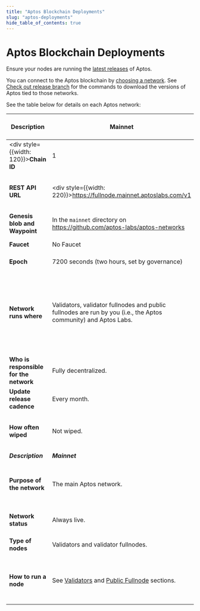 ```yaml
---
title: "Aptos Blockchain Deployments"
slug: "aptos-deployments"
hide_table_of_contents: true
---
```


# Aptos Blockchain Deployments

Ensure your nodes are running the [latest releases](../releases.md) of Aptos.

You can connect to the Aptos blockchain by [choosing a network](../guides/system-integrators-guide.md#choose-a-network). See [Check out release branch](../guides/getting-started.md#check-out-release-branch) for the commands to download the versions of Aptos tied to those networks.

See the table below for details on each Aptos network:

|Description | Mainnet | Devnet | Long-lived Testnet | Aptos Incentivized Testnet (AIT)|
|---|---|---|---|---|
|<div style={{width: 120}}>**Chain ID**</div>| 1 |[On Aptos Explorer **select Devnet from top right**](https://explorer.aptoslabs.com/?network=Devnet).| 2|  Available during AIT program.|
|**REST API URL**| <div style={{width: 220}}>https://fullnode.mainnet.aptoslabs.com/v1</div> |<div style={{width: 220}}>https://fullnode.devnet.aptoslabs.com/v1</div> | <div style={{width: 220}}>https://fullnode.testnet.aptoslabs.com/v1</div> | <div style={{width: 110}}>Available during AIT program. </div>|
|**Genesis blob and Waypoint**| In the `mainnet` directory on https://github.com/aptos-labs/aptos-networks |In the `devnet` directory on https://github.com/aptos-labs/aptos-networks  | <div style={{width: 200}}>In the `testnet` directory on https://github.com/aptos-labs/aptos-networks </div>| Available during AIT program.  |
|**Faucet**| No Faucet |<div style={{width: 200}}>https://faucet.devnet.aptoslabs.com/</div> | <div style={{width: 200}}>(dApp): https://aptoslabs.com/testnet-faucet </div>|Available during AIT program.|
|**Epoch**| 7200 seconds (two hours, set by governance) |--- | 7200 seconds (two hours) |Available during AIT program.|
|**Network runs where**| Validators, validator fullnodes and public fullnodes are run by you (i.e., the Aptos community) and Aptos Labs. |<div style={{width: 200}}>Validators run on Aptos Labs servers. Fullnodes are run by both Aptos Labs and you (i.e., the Aptos community).</div>|<div style={{width: 200}}>Validators run on Aptos Labs servers. Fullnodes are run by both Aptos Labs and you (i.e., the Aptos community).</div> | Some Validators run on Aptos servers, others are run by the Aptos community. Fullnodes are run by Aptos Labs and the community.|
|**Who is responsible for the network**| Fully decentralized. |Managed by Aptos Team. | Managed by Aptos Team. | Managed by Aptos Labs and the community.|
|**Update release cadence**| Every month. |Every week. |Every 2 weeks. | Managed by Aptos Labs and the community.|
|**How often wiped**| Not wiped. |Every week.| Not wiped. | Wiped permanently after AIT program concludes.|
|***Description*** | ***Mainnet*** | ***Devnet*** | ***Long-lived Testnet*** |  ***AIT***|
|**Purpose of the network**| The main Aptos network. |The devnet is built to experiment with new ideas, improve performance and enhance the user experience.| | For executing the Aptos Incentivized Testnet programs for the community.|
|**Network status**| Always live. |Mostly live, with brief interruptions during regular updates. |Mostly live, with brief interruptions during regular updates. | Live only during Incentivized Testnet drives. |
|**Type of nodes** |Validators and validator fullnodes. |Validators and public fullnodes. | Validators and public fullnodes. | Validators and validator fullnodes.|
|**How to run a node**| See [Validators](/nodes/validator-node/validators) and [Public Fullnode](/nodes/full-node/public-fullnode) sections.  |N/A, run by Aptos Labs team. |See [Validators](/nodes/validator-node/validators) and [Public Fullnode](/nodes/full-node/public-fullnode) sections. | See the node deployment guides published during AIT program.|
